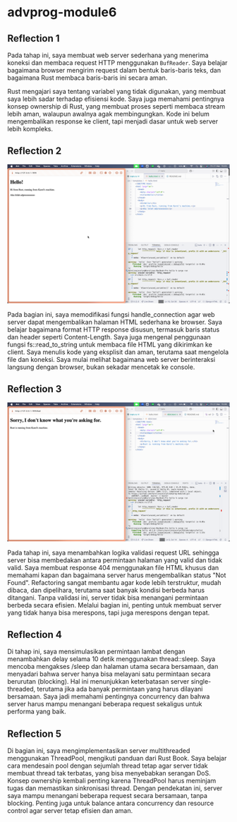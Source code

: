 # advprog-module6

## Reflection 1

Pada tahap ini, saya membuat web server sederhana yang menerima koneksi dan membaca request HTTP menggunakan `BufReader`. Saya belajar bagaimana browser mengirim request dalam bentuk baris-baris teks, dan bagaimana Rust membaca baris-baris ini secara aman.

Rust mengajari saya tentang variabel yang tidak digunakan, yang membuat saya lebih sadar terhadap efisiensi kode. Saya juga memahami pentingnya konsep ownership di Rust, yang membuat proses seperti membaca stream lebih aman, walaupun awalnya agak membingungkan. Kode ini belum mengembalikan response ke client, tapi menjadi dasar untuk web server lebih kompleks.

## Reflection 2

![Commit 2 screenshot](assets/images/reflection2.png)

Pada bagian ini, saya memodifikasi fungsi handle_connection agar web server dapat mengembalikan halaman HTML sederhana ke browser. Saya belajar bagaimana format HTTP response disusun, termasuk baris status dan header seperti Content-Length. Saya juga mengenal penggunaan fungsi fs::read_to_string untuk membaca file HTML yang dikirimkan ke client. Saya menulis kode yang eksplisit dan aman, terutama saat mengelola file dan koneksi. Saya mulai melihat bagaimana web server berinteraksi langsung dengan browser, bukan sekadar mencetak ke console. 

## Reflection 3

![Commit 3 screenshot](assets/images/reflection3.png)

Pada tahap ini, saya menambahkan logika validasi request URL sehingga server bisa membedakan antara permintaan halaman yang valid dan tidak valid. Saya membuat response 404 menggunakan file HTML khusus dan memahami kapan dan bagaimana server harus mengembalikan status "Not Found". Refactoring sangat membantu agar kode lebih terstruktur, mudah dibaca, dan dipelihara, terutama saat banyak kondisi berbeda harus ditangani. Tanpa validasi ini, server tidak bisa menangani permintaan berbeda secara efisien. Melalui bagian ini, penting untuk membuat server yang tidak hanya bisa merespons, tapi juga merespons dengan tepat.

## Reflection 4

Di tahap ini, saya mensimulasikan permintaan lambat dengan menambahkan delay selama 10 detik menggunakan thread::sleep. Saya mencoba mengakses /sleep dan halaman utama secara bersamaan, dan menyadari bahwa server hanya bisa melayani satu permintaan secara berurutan (blocking). Hal ini menunjukkan keterbatasan server single-threaded, terutama jika ada banyak permintaan yang harus dilayani bersamaan. Saya jadi memahami pentingnya concurrency dan bahwa server harus mampu menangani beberapa request sekaligus untuk performa yang baik.

## Reflection 5

Di bagian ini, saya mengimplementasikan server multithreaded menggunakan ThreadPool, mengikuti panduan dari Rust Book. Saya belajar cara mendesain pool dengan sejumlah thread tetap agar server tidak membuat thread tak terbatas, yang bisa menyebabkan serangan DoS. Konsep ownership kembali penting karena ThreadPool harus meminjam tugas dan memastikan sinkronisasi thread. Dengan pendekatan ini, server saya mampu menangani beberapa request secara bersamaan, tanpa blocking. Penting juga untuk balance antara concurrency dan resource control agar server tetap efisien dan aman.